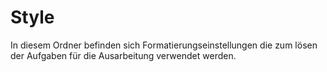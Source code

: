 # Style
In diesem Ordner befinden sich Formatierungseinstellungen die zum lösen der Aufgaben für die Ausarbeitung verwendet werden.
